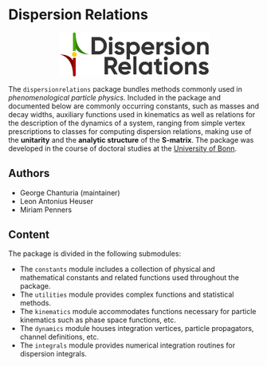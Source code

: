 # Dispersion Relations

<center><img src="https://raw.githubusercontent.com/giochanturia/DispersionRelations/refs/heads/main/docs/source/_static/DR_light.png" width="300"></center>

The `dispersionrelations` package bundles methods commonly used in *phenomenological particle physics*.
Included in the package and documented below are commonly occurring constants, such as masses and decay widths,
auxiliary functions used in kinematics as well as relations for the description of the dynamics of a system,
ranging from simple vertex prescriptions to classes for computing dispersion relations,
making use of the **unitarity** and the **analytic structure** of the **S-matrix**.
The package was developed in the course of doctoral studies at the [University of Bonn](https://uni-bonn.de/).

## Authors

- George Chanturia (maintainer)
- Leon Antonius Heuser
- Miriam Penners

## Content

The package is divided in the following submodules:

- The `constants` module includes a collection of physical and mathematical constants and related functions used throughout the package.
- The `utilities` module provides complex functions and statistical methods.
- The `kinematics` module accommodates functions necessary for particle kinematics such as phase space functions, etc.
- The `dynamics` module houses integration vertices, particle propagators, channel definitions, etc.
- The `integrals` module provides numerical integration routines for dispersion integrals.